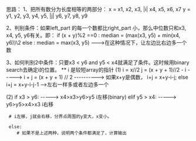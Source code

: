 思路：
1、把所有数分为长度相等的两部分：
x = x1, x2, x3, |i|  x4, x5, x6, x7
y = y1, y2, y3, y4, y5, |j| y6, y7, y8, y9

2、判别条件：如果left_part 的每一个数都比right_part 小，那么中位数只和x3, x4, y5, y6有关。即：
  if (x + y)%2 ==0 : median = (max(x3, y5) + min(x4, y6))\\2
  else : median = max(x3, y5) --->在这种情况下，让左边比右边多一个数

3、如何判别2中条件：只要x3 < y6 and y5 < x4就满足了条件。这时候用binary search去确定i的位置。 ** i 是较短array的指针
(1)  i = x//2
     j = (x + y + 1)//2 - i
     -----> i + j = (x + y + 1) // 2 ----------> 如果x+y是偶数， i+j = x+y-i-j; else i+j = x+y-i-j-1 -->左右一样多或者左边多一个
 
 (2) if x3 > y6: -----> x4>x3>y6>y5
        i左移(binary)
     elif y5 > x4: -----> y6>y5>x4>x3
        i右移
     
     # i左移，j就会右移，分界点周围的y变大，x变小。
     
     else:
        # 如果不是上述两种，说明两个条件都满足了，计算输出
     
